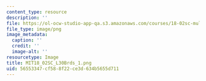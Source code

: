 ```yaml
---
content_type: resource
description: ''
file: https://ol-ocw-studio-app-qa.s3.amazonaws.com/courses/18-02sc-multivariable-calculus-fall-2010/56553347cf588f22ce3d634b5655d711_MIT18_02SC_L30Brds_1.png
file_type: image/png
image_metadata:
  caption: ''
  credit: ''
  image-alt: ''
resourcetype: Image
title: MIT18_02SC_L30Brds_1.png
uid: 56553347-cf58-8f22-ce3d-634b5655d711
---
```

